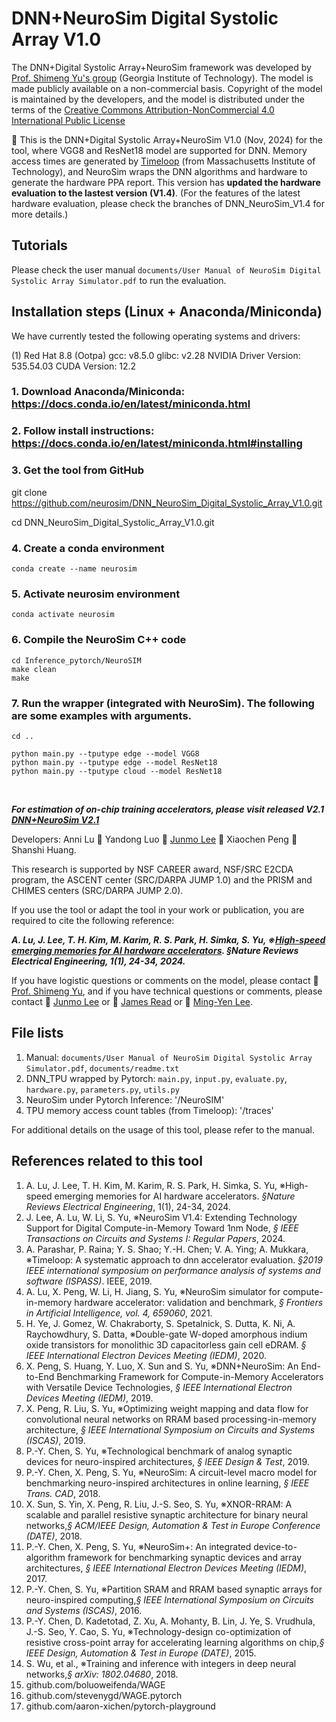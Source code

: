# DNN+NeuroSim Digital Systolic Array V1.0

The DNN+Digital Systolic Array+NeuroSim framework was developed by [Prof. Shimeng Yu's group](https://shimeng.ece.gatech.edu/) (Georgia Institute of Technology). The model is made publicly available on a non-commercial basis. Copyright of the model is maintained by the developers, and the model is distributed under the terms of the [Creative Commons Attribution-NonCommercial 4.0 International Public License](http://creativecommons.org/licenses/by-nc/4.0/legalcode)

:star2: This is the DNN+Digital Systolic Array+NeuroSim V1.0 (Nov, 2024) for the tool, where VGG8 and ResNet18 model are supported for DNN. Memory access times are generated by [Timeloop](https://timeloop.csail.mit.edu/) (from Massachusetts Institute of Technology), and NeuroSim wraps the DNN algorithms and hardware to generate the hardware PPA report. This version has **updated the hardware evaluation to the lastest version (V1.4)**. (For the features of the latest hardware evaluation, please check the branches of DNN_NeuroSim_V1.4 for more details.)

## Tutorials
Please check the user manual `documents/User Manual of NeuroSim Digital Systolic Array Simulator.pdf` to run the evaluation.

## Installation steps (Linux + Anaconda/Miniconda)

We have currently tested the following operating systems and drivers:

(1) 
Red Hat 8.8 (Ootpa)
gcc: v8.5.0
glibc: v2.28
NVIDIA Driver Version: 535.54.03
CUDA Version: 12.2

### 1. Download Anaconda/Miniconda: https://docs.conda.io/en/latest/miniconda.html
### 2. Follow install instructions: https://docs.conda.io/en/latest/miniconda.html#installing

### 3. Get the tool from GitHub

git clone https://github.com/neurosim/DNN_NeuroSim_Digital_Systolic_Array_V1.0.git
 
cd DNN_NeuroSim_Digital_Systolic_Array_V1.0.git

### 4. Create a conda environment

```
conda create --name neurosim
```

### 5. Activate neurosim environment

```
conda activate neurosim
```

### 6. Compile the NeuroSim C++ code
```
cd Inference_pytorch/NeuroSIM
make clean
make
```

### 7. Run the wrapper (integrated with NeuroSim). The following are some examples with arguments.

```
cd ..

python main.py --tputype edge --model VGG8 
python main.py --tputype edge --model ResNet18 
python main.py --tputype cloud --model ResNet18 

```

<br/>

**_For estimation of on-chip training accelerators, please visit released V2.1 [DNN+NeuroSim V2.1](https://github.com/neurosim/DNN_NeuroSim_V2.1)_**


Developers: Anni Lu :couple: Yandong Luo :two_men_holding_hands: [Junmo Lee](mailto:junmolee@gatech.edu) :two_women_holding_hands: Xiaochen Peng :two_women_holding_hands: Shanshi Huang.

This research is supported by NSF CAREER award, NSF/SRC E2CDA program, the ASCENT center (SRC/DARPA JUMP 1.0) and the PRISM and CHIMES centers (SRC/DARPA JUMP 2.0).

If you use the tool or adapt the tool in your work or publication, you are required to cite the following reference:

**_A. Lu, J. Lee, T. H. Kim, M. Karim, R. S. Park, H. Simka, S. Yu, ※[High-speed emerging memories for AI hardware accelerators](https://www.nature.com/articles/s44287-023-00002-9). *§Nature Reviews Electrical Engineering*, 1(1), 24-34, 2024._**

If you have logistic questions or comments on the model, please contact :man: [Prof. Shimeng Yu](mailto:shimeng.yu@ece.gatech.edu), and if you have technical questions or comments, please contact :man: [Junmo Lee](mailto:junmolee@gatech.edu) or :man: [James Read](mailto:jread6@gatech.edu) or :man: [Ming-Yen Lee](mailto:mlee838@gatech.edu).


## File lists
1. Manual: `documents/User Manual of NeuroSim Digital Systolic Array Simulator.pdf`, `documents/readme.txt`
2. DNN_TPU wrapped by Pytorch: `main.py`, `input.py`, `evaluate.py`, `hardware.py`, `parameters.py`, `utils.py`
3. NeuroSim under Pytorch Inference: '/NeuroSIM'
4. TPU memory access count tables (from Timeloop): '/traces'

For additional details on the usage of this tool, please refer to the manual.

## References related to this tool 
1. A. Lu, J. Lee, T. H. Kim, M. Karim, R. S. Park, H. Simka, S. Yu, ※High-speed emerging memories for AI hardware accelerators. *§Nature Reviews Electrical Engineering*, 1(1), 24-34, 2024.
1. J. Lee, A. Lu, W. Li, S. Yu, ※NeuroSim V1.4: Extending Technology Support for Digital Compute-in-Memory Toward 1nm Node, *§ IEEE Transactions on Circuits and Systems I: Regular Papers*, 2024.
1. A. Parashar, P. Raina; Y. S. Shao; Y.-H. Chen; V. A. Ying; A. Mukkara, ※Timeloop: A systematic approach to dnn accelerator evaluation. *§2019 IEEE international symposium on performance analysis of systems and software (ISPASS)*. IEEE, 2019.
2. A. Lu, X. Peng, W. Li, H. Jiang, S. Yu, ※NeuroSim simulator for compute-in-memory hardware accelerator: validation and benchmark, *§ Frontiers in Artificial Intelligence, vol. 4, 659060*, 2021.
3. H. Ye, J. Gomez, W. Chakraborty, S. Spetalnick, S. Dutta, K. Ni, A. Raychowdhury, S. Datta, ※Double-gate W-doped amorphous indium oxide transistors for monolithic 3D capacitorless gain cell eDRAM. *§ IEEE International Electron Devices Meeting (IEDM)*, 2020.
4. X. Peng, S. Huang, Y. Luo, X. Sun and S. Yu, ※DNN+NeuroSim: An End-to-End Benchmarking Framework for Compute-in-Memory Accelerators with Versatile Device Technologies, *§ IEEE International Electron Devices Meeting (IEDM)*, 2019.
5. X. Peng, R. Liu, S. Yu, ※Optimizing weight mapping and data flow for convolutional neural networks on RRAM based processing-in-memory architecture, *§ IEEE International Symposium on Circuits and Systems (ISCAS)*, 2019.
6. P.-Y. Chen, S. Yu, ※Technological benchmark of analog synaptic devices for neuro-inspired architectures, *§ IEEE Design & Test*, 2019.
7. P.-Y. Chen, X. Peng, S. Yu, ※NeuroSim: A circuit-level macro model for benchmarking neuro-inspired architectures in online learning, *§ IEEE Trans. CAD*, 2018.
8. X. Sun, S. Yin, X. Peng, R. Liu, J.-S. Seo, S. Yu, ※XNOR-RRAM: A scalable and parallel resistive synaptic architecture for binary neural networks,*§ ACM/IEEE Design, Automation & Test in Europe Conference (DATE)*, 2018.
9. P.-Y. Chen, X. Peng, S. Yu, ※NeuroSim+: An integrated device-to-algorithm framework for benchmarking synaptic devices and array architectures, *§ IEEE International Electron Devices Meeting (IEDM)*, 2017.
10. P.-Y. Chen, S. Yu, ※Partition SRAM and RRAM based synaptic arrays for neuro-inspired computing,*§ IEEE International Symposium on Circuits and Systems (ISCAS)*, 2016.
11. P.-Y. Chen, D. Kadetotad, Z. Xu, A. Mohanty, B. Lin, J. Ye, S. Vrudhula, J.-S. Seo, Y. Cao, S. Yu, ※Technology-design co-optimization of resistive cross-point array for accelerating learning algorithms on chip,*§ IEEE Design, Automation & Test in Europe (DATE)*, 2015.
12. S. Wu, et al., ※Training and inference with integers in deep neural networks,*§ arXiv: 1802.04680*, 2018.
13. github.com/boluoweifenda/WAGE
14. github.com/stevenygd/WAGE.pytorch
15. github.com/aaron-xichen/pytorch-playground
